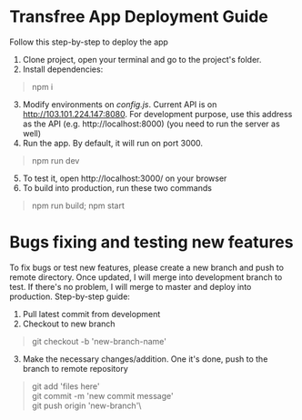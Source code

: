 # Transfree App Deployment Guide

Follow this step-by-step to deploy the app

 1. Clone project, open your terminal and go to the project's folder.
 2. Install dependencies: 
> npm i
3. Modify environments on *config.js*. Current API is on http://103.101.224.147:8080. For development purpose, use this address as the API (e.g. http://localhost:8000) (you need to run the server as well)
4. Run the app. By default, it will run on port 3000.
> npm run dev
5. To test it, open http://localhost:3000/ on your browser
6. To build into production, run these two commands
> npm run build;
> npm start


# Bugs fixing and testing new features

To fix bugs or test new features, please create a new branch and push to remote directory. Once updated, I will merge into development branch to test. If there's no problem, I will merge to master and deploy into production. Step-by-step guide:

1. Pull latest commit from development
2. Checkout to new branch
> git checkout -b 'new-branch-name'
3. Make the necessary changes/addition. One it's done, push to the branch to remote repository
> git add 'files here'\
> git commit -m 'new commit message'\
> git push origin 'new-branch'\
